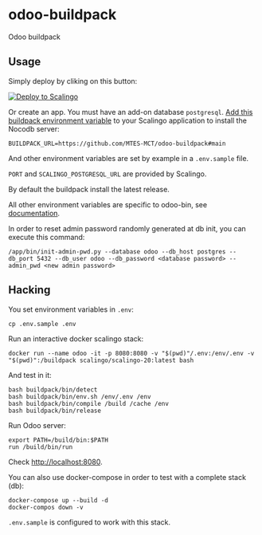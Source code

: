 # odoo-buildpack

Odoo buildpack

## Usage

Simply deploy by cliking on this button:

[![Deploy to Scalingo](https://cdn.scalingo.com/deploy/button.svg)](https://my.scalingo.com/deploy?source=https://github.com/MTES-MCT/odoo-buildpack#main)

Or create an app. You must have an add-on database `postgresql`.
[Add this buildpack environment variable][1] to your Scalingo application to install the Nocodb server:

```shell
BUILDPACK_URL=https://github.com/MTES-MCT/odoo-buildpack#main
```

And other environment variables are set by example in a `.env.sample` file.

`PORT` and `SCALINGO_POSTGRESQL_URL` are provided by Scalingo.

By default the buildpack install the latest release.

All other environment variables are specific to odoo-bin, see [documentation](https://www.odoo.com/documentation/15.0/developer/misc/other/cmdline.html).

In order to reset admin password randomly generated at db init, you can execute this command:

```shell
/app/bin/init-admin-pwd.py --database odoo --db_host postgres --db_port 5432 --db_user odoo --db_password <database password> --admin_pwd <new admin password>
```

## Hacking

You set environment variables in `.env`:

```shell
cp .env.sample .env
```

Run an interactive docker scalingo stack:

```shell
docker run --name odoo -it -p 8080:8080 -v "$(pwd)"/.env:/env/.env -v "$(pwd)":/buildpack scalingo/scalingo-20:latest bash
```

And test in it:

```shell
bash buildpack/bin/detect
bash buildpack/bin/env.sh /env/.env /env
bash buildpack/bin/compile /build /cache /env
bash buildpack/bin/release
```

Run Odoo server:

```shell
export PATH=/build/bin:$PATH
run /build/bin/run
```

Check [http://localhost:8080](http://localhost:8080).

You can also use docker-compose in order to test with a complete stack (db):

```shell
docker-compose up --build -d
docker-compos down -v
```

`.env.sample` is configured to work with this stack.

[1]: https://doc.scalingo.com/platform/deployment/buildpacks/custom

